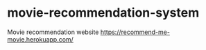 # movie-recommendation-system
Movie recommendation website
https://recommend-me-movie.herokuapp.com/
